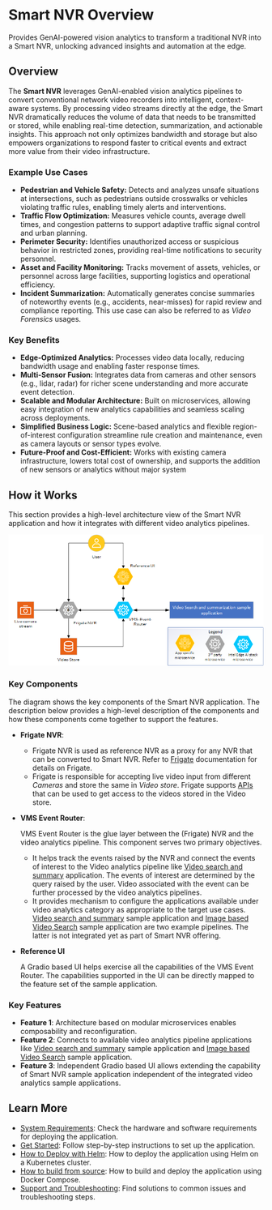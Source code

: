 # Smart NVR Overview

Provides GenAI-powered vision analytics to transform a traditional NVR into a Smart NVR, unlocking advanced insights and automation at the edge.

## Overview

The **Smart NVR** leverages GenAI-enabled vision analytics pipelines to convert conventional network video recorders into intelligent, context-aware systems. By processing video streams directly at the edge, the Smart NVR dramatically reduces the volume of data that needs to be transmitted or stored, while enabling real-time detection, summarization, and actionable insights. This approach not only optimizes bandwidth and storage but also empowers organizations to respond faster to critical events and extract more value from their video infrastructure.

### Example Use Cases

- **Pedestrian and Vehicle Safety:** Detects and analyzes unsafe situations at intersections, such as pedestrians outside crosswalks or vehicles violating traffic rules, enabling timely alerts and interventions.
- **Traffic Flow Optimization:** Measures vehicle counts, average dwell times, and congestion patterns to support adaptive traffic signal control and urban planning.
- **Perimeter Security:** Identifies unauthorized access or suspicious behavior in restricted zones, providing real-time notifications to security personnel.
- **Asset and Facility Monitoring:** Tracks movement of assets, vehicles, or personnel across large facilities, supporting logistics and operational efficiency.
- **Incident Summarization:** Automatically generates concise summaries of noteworthy events (e.g., accidents, near-misses) for rapid review and compliance reporting. This use case can also be referred to as _Video Forensics_ usages.

### Key Benefits

- **Edge-Optimized Analytics:** Processes video data locally, reducing bandwidth usage and enabling faster response times.
- **Multi-Sensor Fusion:** Integrates data from cameras and other sensors (e.g., lidar, radar) for richer scene understanding and more accurate event detection.
- **Scalable and Modular Architecture:** Built on microservices, allowing easy integration of new analytics capabilities and seamless scaling across deployments.
- **Simplified Business Logic:** Scene-based analytics and flexible region-of-interest configuration streamline rule creation and maintenance, even as camera layouts or sensor types evolve.
- **Future-Proof and Cost-Efficient:** Works with existing camera infrastructure, lowers total cost of ownership, and supports the addition of new sensors or analytics without major system

## How it Works
This section provides a high-level architecture view of the Smart NVR application and how it integrates with different video analytics pipelines.

![High-Level System Diagram](./_images/smartnvr-architecture.png)

### Key Components 
The diagram shows the key components of the Smart NVR application. The description below provides a high-level description of the components and how these components come together to support the features.

- **Frigate NVR**:
  - Frigate NVR is used as reference NVR as a proxy for any NVR that can be converted to Smart NVR. Refer to [Frigate](https://frigate.video/) documentation for details on Frigate.
  - Frigate is responsible for accepting live video input from different _Cameras_ and store the same in _Video store_. Frigate supports [APIs](https://docs.frigate.video/integrations/api/frigate-http-api) that can be used to get access to the videos stored in the Video store. 
  
- **VMS Event Router**:

  VMS Event Router is the glue layer between the (Frigate) NVR and the video analytics pipeline. This component serves two primary objectives.
    - It helps track the events raised by the NVR and connect the events of interest to the Video analytics pipeline like [Video search and summary](https://github.com/open-edge-platform/edge-ai-libraries/tree/main/sample-applications/video-search-and-summarization) application. The events of interest are determined by the query raised by the user. Video associated with the event can be further processed by the video analytics pipelines.
    - It provides mechanism to configure the applications available under video analytics category as appropriate to the target use cases. [Video search and summary](https://github.com/open-edge-platform/edge-ai-libraries/tree/main/sample-applications/video-search-and-summarization) sample application and [Image based Video Search](https://github.com/open-edge-platform/edge-ai-suites/tree/main/metro-ai-suite/image-based-video-search) sample application are two example pipelines. The latter is not integrated yet as part of Smart NVR offering.  

- **Reference UI**

  A Gradio based UI helps exercise all the capabilities of the VMS Event Router. The capabilities supported in the UI can be directly mapped to the feature set of the sample application.

### Key Features
- **Feature 1**: Architecture based on modular microservices enables composability and reconfiguration.
- **Feature 2**: Connects to available video analytics pipeline applications like [Video search and summary](https://github.com/open-edge-platform/edge-ai-libraries/tree/main/sample-applications/video-search-and-summarization) sample application and [Image based Video Search](https://github.com/open-edge-platform/edge-ai-suites/tree/main/metro-ai-suite/image-based-video-search) sample application.
- **Feature 3**: Independent Gradio based UI allows extending the capability of Smart NVR sample application independent of the integrated video analytics sample applications.

## Learn More

- [System Requirements](./system-requirements.md): Check the hardware and software requirements for deploying the application.
- [Get Started](./get-started.md): Follow step-by-step instructions to set up the application.
- [How to Deploy with Helm](./how-to-deploy-helm.md): How to deploy the application using Helm on a Kubernetes cluster.
- [How to build from source](./how-to-build-from-source.md): How to build and deploy the application using Docker Compose.
- [Support and Troubleshooting](./support.md): Find solutions to common issues and troubleshooting steps.